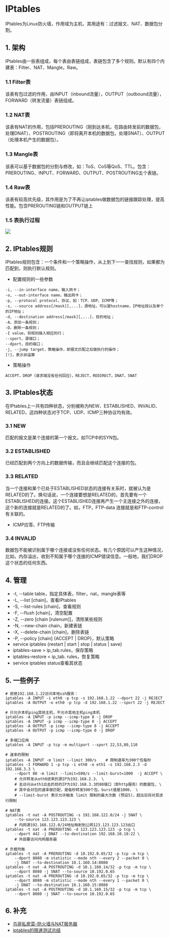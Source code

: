 # IPtables
IPtables为Linux防火墙，作用域为主机，其用途有：过滤报文、NAT、数据包分割。
## 1. 架构
IPtables由一些表组成，每个表由表链组成，表链包含了多个规则。默认有四个内建表：Filter、NAT、Mangle，Raw。
### 1.1 Filter表
该表有包过滤的作用，由INPUT（inbound流量），OUTPUT（outbound流量），FORWARD（转发流量）表链组成。
### 1.2 NAT表
该表有NAT的作用，包括PREROUTING（刚到达本机，在路由转发前的数据包，处理DNAT）、POSTROUTING（即将离开本机的数据包，处理SNAT）、OUTPUT（处理本机产生的数据包）。
### 1.3 Mangle表
该表可以基于数据包的分割与修改，如：ToS、CoS等QoS、TTL。包含：PREROUTING、INPUT、FORWARD、OUTPUT、POSTROUTING五个表链。
### 1.4 Raw表
该表有较高优先级，其作用是为了不再让iptables做数据包的链接跟踪处理，提高性能。包含PREROUTING链和OUTPUT链上
### 1.5 表执行过程
[![](https://github.com/Minions1128/net_tech_notes/blob/master/img/iptables.proc.png)](https://github.com/Minions1128/net_tech_notes/blob/master/img/iptables.proc.png)
## 2. IPtables规则
IPtables规则包含：一个条件和一个策略操作，从上到下一一查找规则，如果都为匹配到，则执行默认规则。
* 配置规则的一些参数
```
-i, --in-interface name，输入网卡；
-o, --out-interface name，输出网卡；
-p, --protocol protocol，协议，如：TCP、UDP、ICMP等；
-s, --source address[/mask][,...]，源地址，可以是hostname，IP地址段以及单个的IP地址；
-d, --destination address[/mask][,...]，目的地址；
-A，添加一条规则；
-D，删除一条规则；
-I value，将规则插入相应的行；
--sport，源端口；
--dport，目的端口；
-j, --jump target，策略操作，即报文匹配之后做执行的操作；
[!]，表示非运算
```
* 策略操作
```
ACCEPT，DROP（请求端没有任何回应），REJECT，REDIRECT，DNAT，SNAT
```
## 3. IPtables状态
在IPtables上一共有四种状态，分别被称为NEW、ESTABLISHED、INVALID、RELATED，这四种状态对于TCP、UDP、ICMP三种协议均有效。
### 3.1 NEW
匹配的报文是某个连接的第一个报文。如TCP中的SYN包。
### 3.2 ESTABLISHED
已经匹配到两个方向上的数据传输，而且会继续匹配这个连接的包。
### 3.3 RELATED
当一个连接和某个已处于ESTABLISHED状态的连接有关系时，就被认为是RELATED的了。换句话说，一个连接要想是RELATED的，首先要有一个ESTABLISHED的连接。这个ESTABLISHED连接再产生一个主连接之外的连接，这个新的连接就是RELATED的了。如，FTP，FTP-data 连接就是和FTP-control有关联的。
* ICMP应答、FTP传输
### 3.4 INVALID
数据包不能被识别属于哪个连接或没有任何状态。有几个原因可以产生这种情况，比如，内存溢出，收到不知属于哪个连接的ICMP错误信息。一般地，我们DROP这个状态的任何东西。
## 4. 管理
* -t, --table table，指定具体表，filter，nat，mangle表等
* -L, --list [chain]，查看IPtables
* -S, --list-rules [chain]，查看规则
* -F, --flush [chain]，清空配置
* -Z, --zero [chain [rulenum]]，清除某些规则
* -N, --new-chain chain，新建表链
* -X, --delete-chain [chain]，删除表链
* -P, --policy [chain] {ACCEPT | DROP}，默认策略
* service iptables {restart | start | stop | status | save}
* iptables-save > ip_tab.rules，保存策略
* iptables-restore < ip_tab. rules，恢复策略
* service iptables status查看其状态
## 5. 一些例子
```
# 拒绝192.168.1.22访问本地ssh服务：
iptables -A INPUT -i eth0 -p tcp -s 192.168.1.22 --dport 22 -j REJECT
iptables -A OUTPUT -o eth0 -p tcp -d 192.168.1.22 --sport 22 -j REJECT

# 只允许本机ping其他主机，不允许其他主机ping本机
iptables -A INPUT -p icmp --icmp-type 8 -j DROP
iptables -A INPUT -p icmp --icmp-type 0 -j ACCEPT
iptables -A OUTPUT -p icmp --icmp-type 8 -j ACCEPT
iptables -A OUTPUT -p icmp --icmp-type 0 -j DROP

# 多端口应用
iptables -A INPUT -p tcp -m multiport --sport 22,53,80,110

# 速率的限制
iptables -A INPUT -m limit --limit 300/s    # 限制速率为300个包每秒
iptables -I FORWARD 1 -p tcp -i eth0 -o eth1 -s 192.168.2.3 -d 192.168.3.3 \
    --dport 80 -m limit --limit=500/s --limit-burst=1000  -j ACCEPT \
    # 允许转发从eth0进来的源IP为192.168.2.3， \
    # 去访问从eth1出去的目的IP为192.168.3.3的80端口（即http服务）的数据包, \
    # 其中会对包的速率做匹配，是每秒转发500个包，burst值是1000， \
    # --limit-burst 表示允许触发 limit 限制的最大次数 (预设5)，超出后将对其进行限制

# NAT表
iptables -t nat -A POSTROUTING -s 192.168.122.0/24 -j SNAT \
    --to-source 123.123.123.123 \
    # 内网源192.168.122.0/24地址映射到公网123.123.123.123出口
iptables -t nat -A PREROUTING -d 123.123.123.123 -p tcp \
    --dport 442 -j DNAT --to-destination 192.168.10.18:22 \
    # 外部要访问内网服务器

# 负载均衡
iptables -t nat -A PREROUTING -d 10.192.0.65/32 -p tcp -m tcp \
    --dport 8080 -m statistic --mode nth --every 2 --packet 0 \
    -j DNAT --to-destination 10.1.160.14:8080
iptables -t nat -A POSTROUTING -d 10.1.160.14/32 -p tcp -m tcp \
    --dport 8080 -j SNAT --to-source 10.192.0.65
iptables -t nat -A PREROUTING -d 10.192.0.65/32 -p tcp -m tcp \
    --dport 8080 -m statistic --mode nth --every 1 --packet 0 \
    -j DNAT --to-destination 10.1.160.15:8080
iptables -t nat -A POSTROUTING -d 10.1.160.15/32 -p tcp -m tcp \
    --dport 8080 -j SNAT --to-source 10.192.0.65
```

## 6. 补充
* [鸟哥私房菜-防火墙与NAT服务器](http://cn.linux.vbird.org/linux_server/0250simple_firewall.php "鸟哥私房菜-防火墙与NAT服务器")
* [iptables的限速测试总结](http://ptallrights.blog.51cto.com/11151122/1841911 "iptables的限速测试总结")
